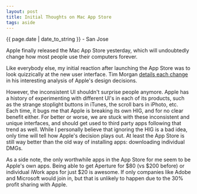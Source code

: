 ```yaml
---
layout: post
title: Initial Thoughts on Mac App Store
tags: aside
---
```


<p class="meta">{{ page.date | date_to_string }} - San Jose</p>

<p>Apple finally released the Mac App Store yesterday, which will undoubtedly change how most people use their computers forever.</p>
<p>Like everybody else, my initial reaction after launching the App Store was to look quizzically at the new user interface. Tim Morgan <a href="http://riscfuture.tumblr.com/post/2626504717/app-store-twitter-ui-failures" target="_blank">details each change</a> in his interesting analysis of Apple's design decisions.</p>
<p>However, the inconsistent UI shouldn't surprise people anymore. Apple has a history of experimenting with different UI's in each of its products, such as the strange stoplight buttons in iTunes, the scroll bars in iPhoto, etc. Each time, it bugs me that Apple is breaking its own HIG, and for no clear benefit either. For better or worse, we are stuck with these inconsistent and unique interfaces, and should get used to third party apps following that trend as well. While I personally believe that ignoring the HIG is a bad idea, only time will tell how Apple's decision plays out. At least the App Store is still way better than the old way of installing apps: downloading individual DMGs.</p>
<p>As a side note, the only worthwhile apps in the App Store for me seem to be Apple's own apps. Being able to get Aperture for $80 (vs $200 before) or individual iWork apps for just $20 is awesome. If only companies like Adobe and Microsoft would join in, but that is unlikely to happen due to the 30% profit sharing with Apple.</p>